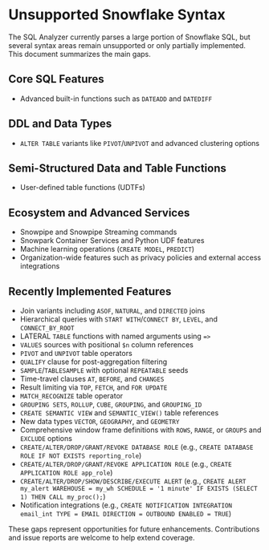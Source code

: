# Unsupported Snowflake Syntax

The SQL Analyzer currently parses a large portion of Snowflake SQL, but several syntax areas remain unsupported or only partially implemented. This document summarizes the main gaps.

## Core SQL Features
- Advanced built-in functions such as `DATEADD` and `DATEDIFF`

## DDL and Data Types
- `ALTER TABLE` variants like `PIVOT`/`UNPIVOT` and advanced clustering options

## Semi-Structured Data and Table Functions
- User-defined table functions (UDTFs)

## Ecosystem and Advanced Services
- Snowpipe and Snowpipe Streaming commands
- Snowpark Container Services and Python UDF features
- Machine learning operations (`CREATE MODEL`, `PREDICT`)
- Organization-wide features such as privacy policies and external access integrations

## Recently Implemented Features

- Join variants including `ASOF`, `NATURAL`, and `DIRECTED` joins
- Hierarchical queries with `START WITH`/`CONNECT BY`, `LEVEL`, and `CONNECT_BY_ROOT`
- LATERAL `TABLE` functions with named arguments using `=>`
- `VALUES` sources with positional `$n` column references
- `PIVOT` and `UNPIVOT` table operators
- `QUALIFY` clause for post-aggregation filtering
- `SAMPLE`/`TABLESAMPLE` with optional `REPEATABLE` seeds
- Time-travel clauses `AT`, `BEFORE`, and `CHANGES`
- Result limiting via `TOP`, `FETCH`, and `FOR UPDATE`
- `MATCH_RECOGNIZE` table operator
- `GROUPING SETS`, `ROLLUP`, `CUBE`, `GROUPING`, and `GROUPING_ID`
- `CREATE SEMANTIC VIEW` and `SEMANTIC_VIEW()` table references
- New data types `VECTOR`, `GEOGRAPHY`, and `GEOMETRY`
- Comprehensive window frame definitions with `ROWS`, `RANGE`, or `GROUPS` and `EXCLUDE` options
- `CREATE/ALTER/DROP/GRANT/REVOKE DATABASE ROLE` (e.g., `CREATE DATABASE ROLE IF NOT EXISTS reporting_role`)
- `CREATE/ALTER/DROP/GRANT/REVOKE APPLICATION ROLE` (e.g., `CREATE APPLICATION ROLE app_role`)
- `CREATE/ALTER/DROP/SHOW/DESCRIBE/EXECUTE ALERT` (e.g., `CREATE ALERT my_alert WAREHOUSE = my_wh SCHEDULE = '1 minute' IF EXISTS (SELECT 1) THEN CALL my_proc();`)
- Notification integrations (e.g., `CREATE NOTIFICATION INTEGRATION email_int TYPE = EMAIL DIRECTION = OUTBOUND ENABLED = TRUE`)

These gaps represent opportunities for future enhancements. Contributions and issue reports are welcome to help extend coverage.
